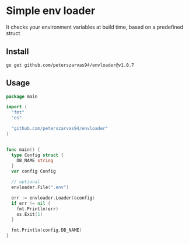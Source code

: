 # Simple env loader

It checks your environment variables at build time, based on a predefined struct

## Install

```shell
go get github.com/peterszarvas94/envloader@v1.0.7
```

## Usage

```go
package main

import (
  "fmt"
  "os"

  "github.com/peterszarvas94/envloader"
)


func main() {
  type Config struct {
    DB_NAME string
  }
  var config Config

  // optional
  envloader.File(".env")

  err := envloader.Loader(&config)
  if err != nil {
    fmt.Println(err)
    os.Exit(1)
  }

  fmt.Println(config.DB_NAME)
}
```
